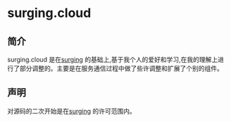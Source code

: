 ﻿# surging.cloud　　　　　　　　　　　　　　　　　　　　　　　　　　　　　　　　　　　　　　

## 简介
surging.cloud 是在[surging](https://github.com/dotnetcore/surging) 的基础上,基于我个人的爱好和学习,在我的理解上进行了部分调整的。主要是在服务通信过程中做了些许调整和扩展了个别的组件。

## 声明
对源码的二次开始是在[surging](https://code.jingshonline.net/lawfirm-microservices/surging/raw/develop/LICENSE) 的许可范围内。




